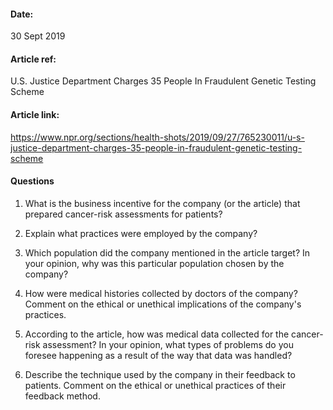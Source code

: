 #### Date:
30 Sept 2019
#### Article ref:
U.S. Justice Department Charges 35 People In Fraudulent Genetic Testing Scheme

#### Article link:
https://www.npr.org/sections/health-shots/2019/09/27/765230011/u-s-justice-department-charges-35-people-in-fraudulent-genetic-testing-scheme


#### Questions
1. What is the business incentive for the company (or the article) that prepared cancer-risk assessments for patients?


2. Explain what practices were employed by the company?


3. Which population did the company mentioned in the article target? In your opinion, why was this particular population chosen by the company?

4. How were medical histories collected by doctors of the company? Comment on the ethical or unethical implications of the company's practices.


5. According to the article, how was medical data collected for the cancer-risk assessment? In your opinion, what types of problems do you foresee happening as a result of the way that data was handled?


6. Describe the technique used by the company in their feedback to patients. Comment on the ethical or unethical practices of their feedback method.
